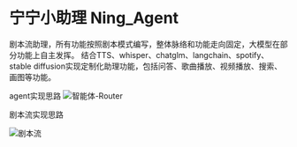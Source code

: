 # 宁宁小助理 Ning_Agent
剧本流助理，所有功能按照剧本模式编写，整体脉络和功能走向固定，大模型在部分功能上自主发挥。
结合TTS、whisper、chatglm、langchain、spotify、stable diffusion实现定制化助理功能，包括问答、歌曲播放、视频播放、搜索、画图等功能。

agent实现思路
![智能体-Router](https://github.com/viking-man/ning_agent/assets/22117154/81ecd6fd-e97f-43d0-9658-e95fc32d381b)


剧本流实现思路

![剧本流](https://github.com/viking-man/ning_agent/assets/22117154/bdf1fde8-a4b6-414d-b35a-6dd8abc6a204)

